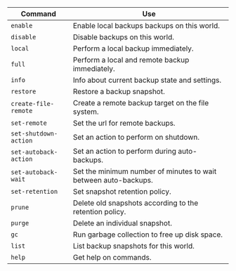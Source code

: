 Command                | Use
---------------------- | ---
`enable`               | Enable local backups backups on this world.
`disable`              | Disable backups on this world.
`local`                | Perform a local backup immediately.
`full`                 | Perform a local and remote backup immediately.
`info`                 | Info about current backup state and settings.
`restore`              | Restore a backup snapshot.
`create-file-remote`   | Create a remote backup target on the file system.
`set-remote`           | Set the url for remote backups.
`set-shutdown-action`  | Set an action to perform on shutdown.
`set-autoback-action`  | Set an action to perform during auto-backups.
`set-autoback-wait`    | Set the minimum number of minutes to wait between auto-backups.
`set-retention`        | Set snapshot retention policy.
`prune`                | Delete old snapshots according to the retention policy.
`purge`                | Delete an individual snapshot.
`gc`                   | Run garbage collection to free up disk space.
`list`                 | List backup snapshots for this world.
`help`                 | Get help on commands.
